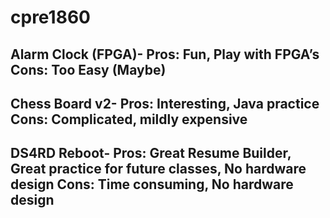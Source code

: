 # cpre1860
Alarm Clock (FPGA)- 
Pros: Fun, Play with FPGA’s 
Cons: Too Easy (Maybe) 
---------------------------
Chess Board v2- 
Pros: Interesting, Java practice 
Cons: Complicated, mildly expensive
---------------------------
DS4RD Reboot- 
Pros: Great Resume Builder, Great practice for future classes, No hardware design 
Cons: Time consuming, No hardware design 
---------------------------
